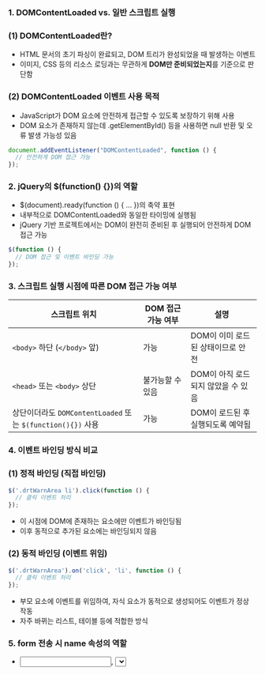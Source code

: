 ### 1. DOMContentLoaded vs. 일반 스크립트 실행

### (1) DOMContentLoaded란?

- HTML 문서의 초기 파싱이 완료되고, DOM 트리가 완성되었을 때 발생하는 이벤트
- 이미지, CSS 등의 리소스 로딩과는 무관하게 **DOM만 준비되었는지**를 기준으로 판단함

### (2) DOMContentLoaded 이벤트 사용 목적

- JavaScript가 DOM 요소에 안전하게 접근할 수 있도록 보장하기 위해 사용
- DOM 요소가 존재하지 않는데 .getElementById() 등을 사용하면 null 반환 및 오류 발생 가능성 있음

```jsx
document.addEventListener("DOMContentLoaded", function () {
  // 안전하게 DOM 접근 가능
});
```

### 2. jQuery의 $(function() {})의 역할

- $(document).ready(function () { ... })의 축약 표현
- 내부적으로 DOMContentLoaded와 동일한 타이밍에 실행됨
- jQuery 기반 프로젝트에서는 DOM이 완전히 준비된 후 실행되어 안전하게 DOM 접근 가능

```jsx
$(function () {
  // DOM 접근 및 이벤트 바인딩 가능
});
```

### 3. 스크립트 실행 시점에 따른 DOM 접근 가능 여부

| 스크립트 위치 | DOM 접근 가능 여부 | 설명 |
| --- | --- | --- |
| `<body>` 하단 (`</body>` 앞) | 가능 | DOM이 이미 로드된 상태이므로 안전 |
| `<head>` 또는 `<body>` 상단 | 불가능할 수 있음 | DOM이 아직 로드되지 않았을 수 있음 |
| 상단이더라도 `DOMContentLoaded` 또는 `$(function(){})` 사용 | 가능 | DOM이 로드된 후 실행되도록 예약됨 |

### 4. 이벤트 바인딩 방식 비교

### (1) 정적 바인딩 (직접 바인딩)

```jsx
$('.drtWarnArea li').click(function () {
  // 클릭 이벤트 처리
});
```

- 이 시점에 DOM에 존재하는 요소에만 이벤트가 바인딩됨
- 이후 동적으로 추가된 요소에는 바인딩되지 않음

### (2) 동적 바인딩 (이벤트 위임)

```jsx
$('.drtWarnArea').on('click', 'li', function () {
  // 클릭 이벤트 처리
});
```

- 부모 요소에 이벤트를 위임하여, 자식 요소가 동적으로 생성되어도 이벤트가 정상 작동
- 자주 바뀌는 리스트, 테이블 등에 적합한 방식

### 5. form 전송 시 name 속성의 역할

- <input>, <select>, <textarea> 등 form control 요소가 name 속성을 가지고 있으면, form이 submit될 때 해당 값이 서버로 전송됨
- 별도의 form: 네임스페이스 또는 라이브러리 태그 없이도 HTML 표준만으로 가능

```html
<form action="/search" method="post">
  <input type="text" name="keyword" value="검색어" />
</form>
```

### 6. 요약

- DOMContentLoaded 또는 jQuery ready 구문을 사용하면 스크립트가 어디에 있어도 안전하게 DOM 조작 가능
- 이벤트 바인딩은 요소가 존재하는 시점에 이뤄져야 하며, 동적 요소에는 이벤트 위임을 사용하는 것이 바람직
- form 전송 시에는 name 속성이 필수이며, 해당 속성이 서버로 넘어가는 데이터의 key가 됨
